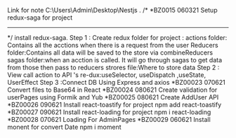 Link for note C:\Users\Admin\Desktop\Nestjs .
/*
*BZ0015            060321     Setup redux-saga for project
************************************************************************
*/
install redux-saga.
Step 1 :
Create redux folder for project :
   actions folder: Contains all the acctions when there is a request from the user
   Reducers folder:Contains all data will be saved to the store via combineReducers
   sagas folder:when an acction is called. It will go through sagas to get data from those then pass to reducers
   strores file:Where to store data
Step 2 : View call action to API 's re-dux:useSelector, useDispatch ,useState, UserEffect
Step 3 :Connect DB Using Express and axios
*BZ00023            070621     Convert files to Base64 in React
*BZ00024            080621     Create validation for userPages using Formik and Yub
*BZ00025            080621     Create AddUser API
*BZ00026            090621     Install react-toastify for project
npm add react-toastify
*BZ00027            090621     Install react-loading for project
npm i react-loading
*BZ00028            070621     Loading For AdminPages
*BZ00029           060621     Install monent for convert Date
npm i moment
